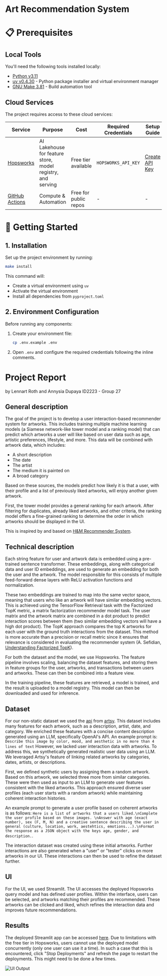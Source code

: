 # Art Recommendation System

# 📋 Prerequisites

## Local Tools
You'll need the following tools installed locally:
- [Python v3.11](https://www.python.org/downloads/)
- [uv v0.4.30](https://github.com/astral-sh/uv) - Python package installer and virtual environment manager
- [GNU Make 3.81](https://www.gnu.org/software/make/) - Build automation tool

## Cloud Services
The project requires access to these cloud services:

| Service | Purpose | Cost | Required Credentials | Setup Guide |
|---------|---------|------|---------------------|-------------|
| [Hopsworks](https://rebrand.ly/serverless-github) | AI Lakehouse for feature store, model registry, and serving | Free tier available | `HOPSWORKS_API_KEY` | [Create API Key](https://docs.hopsworks.ai/latest/user_guides/projects/api_key/create_api_key/) |
| [GitHub Actions](https://github.com/features/actions) | Compute & Automation | Free for public repos | - | - |

# 🎯 Getting Started

## 1. Installation

Set up the project environment by running:
```bash
make install
```

This command will:
- Create a virtual environment using `uv`
- Activate the virtual environment
- Install all dependencies from `pyproject.toml`

## 2. Environment Configuration

Before running any components:
1. Create your environment file:
   ```bash
   cp .env.example .env
   ```
2. Open `.env` and configure the required credentials following the inline comments.

# Project Report

by Lennart Roth and Annysia Dupaya ID2223 - Group 27

## General description

The goal of the project is to develop a user interaction-based recommender system for artworks. This includes training multiple machine learning models (a Siamese network-like tower model and a ranking model) that can predict which artworks a user will like based on user data such as age, artistic preferences, lifestyle, and more. This data will be combined with artwork data, which includes:
- A short description
- The date
- The artist
- The medium it is painted on
- A broad category

Based on these sources, the models predict how likely it is that a user, with their profile and a list of previously liked artworks, will enjoy another given artwork.

First, the tower model provides a general ranking for each artwork. After filtering for duplicates, already liked artworks, and other criteria, the ranking model offers a fine-grained ranking to determine the order in which artworks should be displayed in the UI.

This is inspired by and based on [H&M Recommender System](https://github.com/decodingml/personalized-recommender-course).

## Technical description

Each string feature for user and artwork data is embedded using a pre-trained sentence transformer. These embeddings, along with categorical data and user ID embeddings, are used to generate an embedding for both the user and the artwork. The model responsible for this consists of multiple feed-forward dense layers with ReLU activation functions and normalization.

These two embeddings are trained to map into the same vector space, meaning that users who like an artwork will have similar embedding vectors. This is achieved using the TensorFlow Retrieval task with the Factorized TopK metric, a matrix factorization recommender model task. The user matrix and the artwork matrix are combined in a dot product to predict interaction scores between them (two similar embedding vectors will have a high dot product). The TopK approach compares the top K artworks for each user with the ground truth interactions from the dataset. This method is more accurate than a precision or recall metric since it ensures that relevance is considered in evaluating the recommender system (A. Sefidian, [Understanding Factorized TopK](https://iamirmasoud.com/2022/04/30/understanding-factorized-top-k-factorizedtopk-metric-for-recommendation-systems-with-example/#:~:text=The%20factorized%20top-k%20metric,previous%20interactions%20with%20the%20system)).

For both the dataset and the model, we use Hopsworks. The feature pipeline involves scaling, balancing the dataset features, and storing them in feature groups for the user, artworks, and transactions between users and artworks. These can then be combined into a feature view.

In the training pipeline, these features are retrieved, a model is trained, and the result is uploaded to a model registry. This model can then be downloaded and used for inference.

## Dataset

For our non-static dataset we used the [api](https://developers.artsy.net/) from [artsy](https://www.artsy.net/). This dataset includes many features for each artwork, such as a description, artist, date, and category. We enriched these features with a concise content description generated using an LLM, specifically OpenAI's API. An example prompt is: `Describe this image by color, mood, and aesthetic in no more than 4 lines of text`
However, we lacked user interaction data with artworks. To address this, we synthetically generated realistic user data using an LLM. We leveraged Artsy's feature of linking related artworks by categories, dates, artists, or descriptions.

First, we defined synthetic users by assigning them a random artwork. Based on this artwork, we selected three more from similar categories. These were then used as input to an LLM to generate user features consistent with the liked artworks. This approach ensured diverse user profiles (each user starts with a random artwork) while maintaining coherent interaction histories.

An example prompt to generate a user profile based on coherent artworks is as follows: `Here is a list of artworks that a users liked.\nComplete the user profile based on these images. \nAnswer with age (exact number), sex (F, M, N) and a creative sentence describing the user in general (culture, location, work, aestehtics, emotions...).\nFormat the response as a JSON object with the keys age, gender, and description.`.

The interaction dataset was created using these initial artworks. Further interactions are also generated when a "user" or "tester" clicks on more artworks in our UI. These interactions can then be used to refine the dataset further.


## UI
For the UI, we used Streamlit. The UI accesses the deployed Hopsworks query model and has defined user profiles. Within the interface, users can be selected, and artworks matching their profiles are recommended. These artworks can be clicked and liked, which refines the interaction data and improves future recommendations.

## Results

The deployed Streamlit app can be accessed [here](https://chinadupaya-art-recommendations-streamlit-app-7kiwzt.streamlit.app/).
Due to limitations with the free tier in Hopsworks, users cannot use the deployed model concurrently (only one user can use it a time). In such a case that this is encountered, click "Stop Deployments" and refresh the page to restart the deployments. This might need to be done a few times.

![UI Output](image.png)